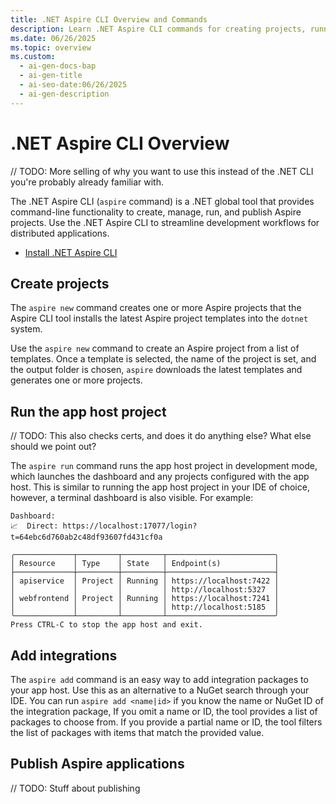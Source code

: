```yaml
---
title: .NET Aspire CLI Overview and Commands
description: Learn .NET Aspire CLI commands for creating projects, running an app host, and adding integrations. Get started with command-line tools to build and manage distributed applications efficiently.
ms.date: 06/26/2025
ms.topic: overview
ms.custom:
  - ai-gen-docs-bap
  - ai-gen-title
  - ai-seo-date:06/26/2025
  - ai-gen-description
---
```


# .NET Aspire CLI Overview

// TODO: More selling of why you want to use this instead of the .NET CLI you're probably already familiar with.

The .NET Aspire CLI (`aspire` command) is a .NET global tool that provides command-line functionality to create, manage, run, and publish Aspire projects. Use the .NET Aspire CLI to streamline development workflows for distributed applications.

- [Install .NET Aspire CLI](install.md)

## Create projects

The `aspire new` command creates one or more Aspire projects that the Aspire CLI tool installs the latest Aspire project templates into the `dotnet` system.

Use the `aspire new` command to create an Aspire project from a list of templates. Once a template is selected, the name of the project is set, and the output folder is chosen, `aspire` downloads the latest templates and generates one or more projects.

## Run the app host project

// TODO: This also checks certs, and does it do anything else? What else should we point out?

The `aspire run` command runs the app host project in development mode, which launches the dashboard and any projects configured with the app host. This is similar to running the app host project in your IDE of choice, however, a terminal dashboard is also visible. For example:

```aspire
Dashboard:
📈  Direct: https://localhost:17077/login?t=64ebc6d760ab2c48df93607fd431cf0a

╭─────────────┬─────────┬─────────┬────────────────────────╮
│ Resource    │ Type    │ State   │ Endpoint(s)            │
├─────────────┼─────────┼─────────┼────────────────────────┤
│ apiservice  │ Project │ Running │ https://localhost:7422 │
│             │         │         │ http://localhost:5327  │
│ webfrontend │ Project │ Running │ https://localhost:7241 │
│             │         │         │ http://localhost:5185  │
╰─────────────┴─────────┴─────────┴────────────────────────╯
Press CTRL-C to stop the app host and exit.
```

## Add integrations

The `aspire add` command is an easy way to add integration packages to your app host. Use this as an alternative to a NuGet search through your IDE. You can run `aspire add <name|id>` if you know the name or NuGet ID of the integration package, If you omit a name or ID, the tool provides a list of packages to choose from. If you provide a partial name or ID, the tool filters the list of packages with items that match the provided value.

## Publish Aspire applications

// TODO: Stuff about publishing
